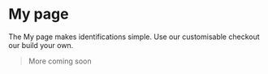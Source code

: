 # My page

The My page makes identifications simple.
Use our customisable checkout our build your own.

> More coming soon